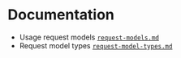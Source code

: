 # Documentation

* Usage request models [`request-models.md`](request-models.md)
* Request model types [`request-model-types.md`](request-model-types.md)

